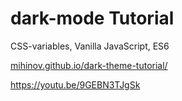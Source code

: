 # dark-mode Tutorial

CSS-variables, Vanilla JavaScript, ES6

<a href="https://mihinov.github.io/dark-theme-tutorial/" target="_blank">mihinov.github.io/dark-theme-tutorial/</a>

<a href="https://youtu.be/9GEBN3TJgSk">
https://youtu.be/9GEBN3TJgSk</a>